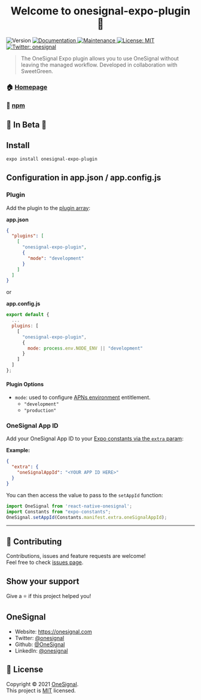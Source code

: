 <h1 align="center">Welcome to onesignal-expo-plugin 👋</h1>
<p>
  <img alt="Version" src="https://img.shields.io/badge/version-1.0.0--beta7-blue.svg?cacheSeconds=2592000" />
  <a href="https://github.com/OneSignal/onesignal-expo-plugin#readme" target="_blank">
    <img alt="Documentation" src="https://img.shields.io/badge/documentation-yes-brightgreen.svg" />
  </a>
  <a href="https://github.com/OneSignal/onesignal-expo-plugin/graphs/commit-activity" target="_blank">
    <img alt="Maintenance" src="https://img.shields.io/badge/Maintained%3F-yes-green.svg" />
  </a>
  <a href="https://github.com/OneSignal/onesignal-expo-plugin/blob/main/LICENSE" target="_blank">
    <img alt="License: MIT" src="https://img.shields.io/github/license/OneSignal/onesignal-expo-plugin" />
  </a>
  <a href="https://twitter.com/onesignal" target="_blank">
    <img alt="Twitter: onesignal" src="https://img.shields.io/twitter/follow/onesignal.svg?style=social" />
  </a>
</p>

> The OneSignal Expo plugin allows you to use OneSignal without leaving the managed workflow. Developed in collaboration with SweetGreen.

### 🏠 [Homepage](https://github.com/OneSignal/onesignal-expo-plugin#readme)
### 🖤 [npm](https://www.npmjs.com/package/onesignal-expo-plugin)

## 🚧 In Beta 🚧

## Install

```sh
expo install onesignal-expo-plugin
```

## Configuration in app.json / app.config.js
### Plugin
Add the plugin to the [plugin array](https://docs.expo.dev/versions/latest/config/app/):

**app.json**
```json
{
  "plugins": [
    [
      "onesignal-expo-plugin",
      {
        "mode": "development"
      }
    ]
  ]
}
```

or

**app.config.js**
```js
export default {
  ...
  plugins: [
    [
      "onesignal-expo-plugin",
      {
        mode: process.env.NODE_ENV || "development"
      }
    ]
  ]
};
```

#### Plugin Options
* `mode`: used to configure [APNs environment](https://developer.apple.com/documentation/bundleresources/entitlements/aps-environment) entitlement.
   - `"development"`
   - `"production"`

### OneSignal App ID
Add your OneSignal App ID to your [Expo constants via the `extra` param](https://docs.expo.dev/versions/latest/config/app/):

**Example:**
```json
{
  "extra": {
    "oneSignalAppId": "<YOUR APP ID HERE>"
  }
}
```

You can then access the value to pass to the `setAppId` function:

```js
import OneSignal from 'react-native-onesignal';
import Constants from "expo-constants";
OneSignal.setAppId(Constants.manifest.extra.oneSignalAppId);
```

---

## 🤝 Contributing

Contributions, issues and feature requests are welcome!<br />Feel free to check [issues page](https://github.com/OneSignal/onesignal-expo-plugin/issues).

## Show your support

Give a ⭐️ if this project helped you!

## OneSignal

* Website: https://onesignal.com
* Twitter: [@onesignal](https://twitter.com/onesignal)
* Github: [@OneSignal](https://github.com/OneSignal)
* LinkedIn: [@onesignal](https://linkedin.com/company/onesignal)

## 📝 License

Copyright © 2021 [OneSignal](https://github.com/OneSignal).<br />
This project is [MIT](https://github.com/OneSignal/onesignal-expo-plugin/blob/main/LICENSE) licensed.
